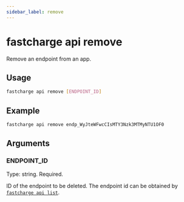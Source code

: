 ```yaml
---
sidebar_label: remove
---
```


# fastcharge api remove

Remove an endpoint from an app.

## Usage

```bash
fastcharge api remove [ENDPOINT_ID]
```

## Example

```bash
fastcharge api remove endp_WyJteWFwcCIsMTY3Nzk3MTMyNTU1OF0
```

## Arguments

### ENDPOINT_ID

Type: string. Required.

ID of the endpoint to be deleted. The endpoint id can be obtained by
[`fastcharge api list`](./list).


